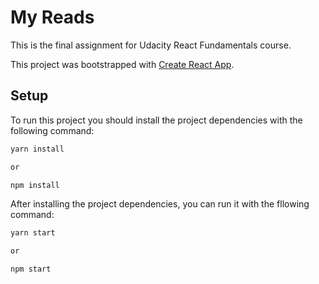 # My Reads

This is the final assignment for Udacity React Fundamentals course.

This project was bootstrapped with [Create React App](https://github.com/facebookincubator/create-react-app).

## Setup

To run this project you should install the project dependencies with the following command:

```bash
yarn install

or

npm install
```

After installing the project dependencies, you can run it with the fllowing command:

```bash
yarn start

or

npm start
```